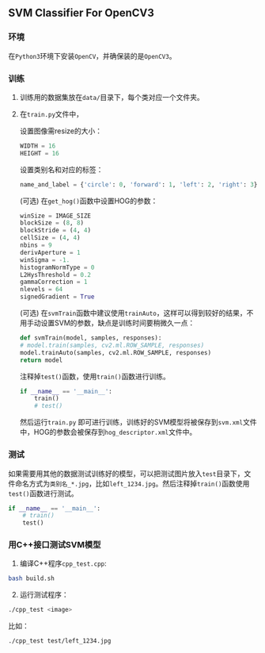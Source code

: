 ## SVM Classifier For OpenCV3

### 环境

在`Python3`环境下安装`OpenCV`，并确保装的是`OpenCV3`。

### 训练

1. 训练用的数据集放在`data/`目录下，每个类对应一个文件夹。
2. 在`train.py`文件中，

    设置图像需resize的大小：

    ```python
    WIDTH = 16
    HEIGHT = 16
    ```

    设置类别名和对应的标签：

    ```python
    name_and_label = {'circle': 0, 'forward': 1, 'left': 2, 'right': 3}
    ```

    (可选) 在`get_hog()`函数中设置HOG的参数：

    ```python
    winSize = IMAGE_SIZE
    blockSize = (8, 8)
    blockStride = (4, 4)
    cellSize = (4, 4)
    nbins = 9
    derivAperture = 1
    winSigma = -1.
    histogramNormType = 0
    L2HysThreshold = 0.2
    gammaCorrection = 1
    nlevels = 64
    signedGradient = True
    ```

    (可选) 在`svmTrain`函数中建议使用`trainAuto`，这样可以得到较好的结果，不用手动设置SVM的参数，缺点是训练时间要稍微久一点：

    ```python
    def svmTrain(model, samples, responses):
    # model.train(samples, cv2.ml.ROW_SAMPLE, responses)
    model.trainAuto(samples, cv2.ml.ROW_SAMPLE, responses)
    return model
    ```

    注释掉`test()`函数，使用`train()`函数进行训练。

    ```python
    if __name__ == '__main__':
        train()
        # test()
    ```

    然后运行`train.py` 即可进行训练，训练好的SVM模型将被保存到`svm.xml`文件中，HOG的参数会被保存到`hog_descriptor.xml`文件中。

### 测试

如果需要用其他的数据测试训练好的模型，可以把测试图片放入`test`目录下，文件命名方式为`类别名_*.jpg`，比如`left_1234.jpg`。然后注释掉`train()`函数使用`test()`函数进行测试。

```python
if __name__ == '__main__':
    # train()
    test()
```

### 用C++接口测试SVM模型

1. 编译C++程序`cpp_test.cpp`:

```bash
bash build.sh
```

2. 运行测试程序：

```bash
./cpp_test <image>
```

比如：

```bash
./cpp_test test/left_1234.jpg
```